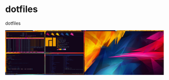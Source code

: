 # dotfiles
dotfiles


![Screenshots](https://github.com/pr0j3ct-2501/dotfiles/blob/master/screenshots/2020-11-01-134915_3840x1080_scrot.png)